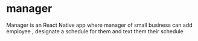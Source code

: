 # manager

Manager is an React Native app where manager of small business can add employee , designate a schedule for them and text them their schedule
